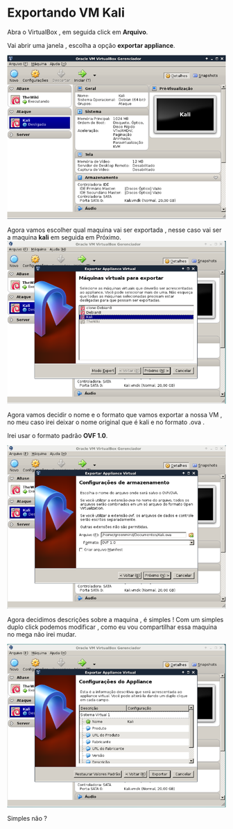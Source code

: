 # Exportando VM Kali

Abra o VirtualBox , em seguida click em **Arquivo**.

Vai abrir uma janela , escolha a opção **exportar appliance**.

![Instalação Virtualbox no Windows](https://raw.githubusercontent.com/ABase-BR/abase-br.github.io/master/images/Virtualbox/Exportando-Maquina-Virtual/01-exportando-vm-kali.png)

Agora vamos escolher qual maquina vai ser exportada , nesse caso vai ser a maquina **kali** em seguida em Próximo.
![Instalação Virtualbox no Windows](https://raw.githubusercontent.com/ABase-BR/abase-br.github.io/master/images/Virtualbox/Exportando-Maquina-Virtual/02-exportando-vm-kali.png)

Agora vamos decidir o nome e o formato que vamos exportar a nossa VM , no meu caso irei deixar o nome original que é kali e no formato .ova .

Irei usar o formato padrão **OVF 1.0**.

![Instalação Virtualbox no Windows](https://raw.githubusercontent.com/ABase-BR/abase-br.github.io/master/images/Virtualbox/Exportando-Maquina-Virtual/03-exportando-vm-kali.png)

Agora decidimos descrições sobre a maquina , é simples ! Com um simples duplo click podemos modificar , como eu vou compartilhar essa maquina no mega não irei mudar.

![Instalação Virtualbox no Windows](https://raw.githubusercontent.com/ABase-BR/abase-br.github.io/master/images/Virtualbox/Exportando-Maquina-Virtual/04-exportando-vm-kali.png)

Simples não ?

